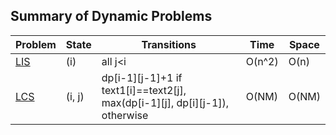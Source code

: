 ## Summary of Dynamic Problems

| Problem       | State         | Transitions                                                                     | Time        | Space|
| ------------- |---------------| --------------------------------------------------------------------------------|-------------|------|
| [LIS](classical/lIs.md)       | (i)        | all j<i    |O(n^2)        | O(n)|
| [LCS](classical/lcs.md)       | (i, j)        | dp[i-1][j-1]+1 if text1[i]==text2[j], max(dp[i-1][j], dp[i][j-1]), otherwise    |O(NM)        | O(NM)|
